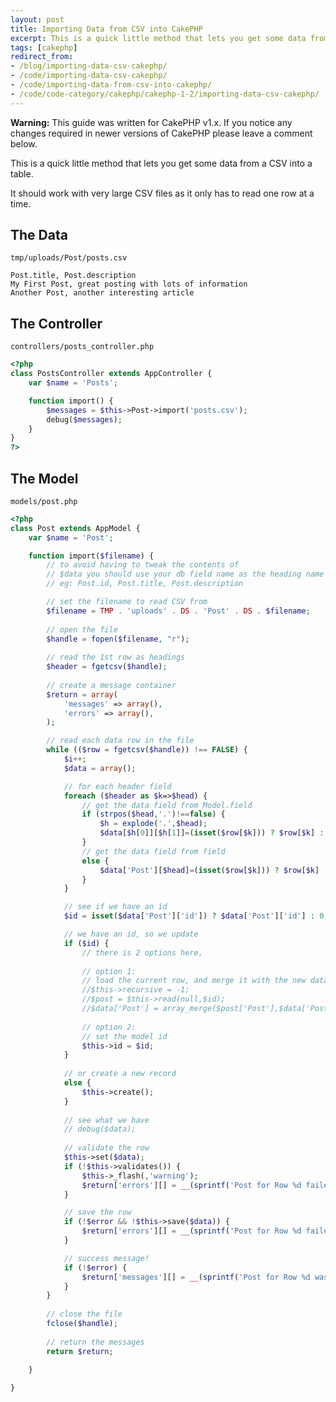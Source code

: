 ```yaml
---
layout: post
title: Importing Data from CSV into CakePHP
excerpt: This is a quick little method that lets you get some data from a CSV into a table. It should work with very large CSV files as it only has to read one row at a time.
tags: [cakephp]
redirect_from:
- /blog/importing-data-csv-cakephp/
- /code/importing-data-csv-cakephp/
- /code/importing-data-from-csv-into-cakephp/
- /code/code-category/cakephp/cakephp-1-2/importing-data-csv-cakephp/
---
```


<div class="alert alert-warning" role="alert">
	<p><strong>Warning:</strong> This guide was written for <span class="label label-primary">CakePHP v1.x</span>. If you notice any changes required in newer versions of CakePHP please leave a comment below.</p>
</div>

This is a quick little method that lets you get some data from a CSV into a table.

It should work with very large CSV files as it only has to read one row at a time.


## The Data

`tmp/uploads/Post/posts.csv`

```
Post.title, Post.description
My First Post, great posting with lots of information
Another Post, another interesting article
```


## The Controller

`controllers/posts_controller.php`

```php
<?php
class PostsController extends AppController {
	var $name = 'Posts';

	function import() {
		$messages = $this->Post->import('posts.csv');
		debug($messages);
	}
}
?>
```


## The Model

`models/post.php`

```php
<?php
class Post extends AppModel {
	var $name = 'Post';

	function import($filename) {
 		// to avoid having to tweak the contents of 
 		// $data you should use your db field name as the heading name 
		// eg: Post.id, Post.title, Post.description

		// set the filename to read CSV from
		$filename = TMP . 'uploads' . DS . 'Post' . DS . $filename;
		
		// open the file
 		$handle = fopen($filename, "r");
 		
 		// read the 1st row as headings
 		$header = fgetcsv($handle);
 		
		// create a message container
		$return = array(
			'messages' => array(),
			'errors' => array(),
		);

 		// read each data row in the file
 		while (($row = fgetcsv($handle)) !== FALSE) {
 			$i++;
 			$data = array();

 			// for each header field 
 			foreach ($header as $k=>$head) {
 				// get the data field from Model.field
 				if (strpos($head,'.')!==false) {
	 				$h = explode('.',$head);
	 				$data[$h[0]][$h[1]]=(isset($row[$k])) ? $row[$k] : '';
				}
 				// get the data field from field
				else {
	 				$data['Post'][$head]=(isset($row[$k])) ? $row[$k] : '';
				}
 			}

			// see if we have an id 			
 			$id = isset($data['Post']['id']) ? $data['Post']['id'] : 0;

			// we have an id, so we update
 			if ($id) {
 				// there is 2 options here, 
				 
				// option 1:
				// load the current row, and merge it with the new data
	 			//$this->recursive = -1;
	 			//$post = $this->read(null,$id);
	 			//$data['Post'] = array_merge($post['Post'],$data['Post']);
	 			
				// option 2:
	 			// set the model id
	 			$this->id = $id;
			}
			
			// or create a new record
			else {
	 			$this->create();
			}
 			
			// see what we have
			// debug($data);
			
 			// validate the row
			$this->set($data);
			if (!$this->validates()) {
				$this->_flash(,'warning');
				$return['errors'][] = __(sprintf('Post for Row %d failed to validate.',$i), true);
			}

 			// save the row
			if (!$error && !$this->save($data)) {
				$return['errors'][] = __(sprintf('Post for Row %d failed to save.',$i), true);
			}

 			// success message!
			if (!$error) {
				$return['messages'][] = __(sprintf('Post for Row %d was saved.',$i), true);
			}
 		}
 		
 		// close the file
 		fclose($handle);
 		
 		// return the messages
 		return $return;
 		
	}

}
```
